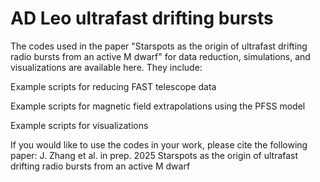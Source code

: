 # AD Leo ultrafast drifting bursts

The codes used in the paper "Starspots as the origin of ultrafast drifting radio bursts from an active M dwarf" for data reduction, simulations, and visualizations are available here. They include:

Example scripts for reducing FAST telescope data

Example scripts for magnetic field extrapolations using the PFSS model

Example scripts for visualizations


If you would like to use the codes in your work, please cite the following paper:
J. Zhang et al. in prep. 2025
Starspots as the origin of ultrafast drifting radio bursts from an active M dwarf

